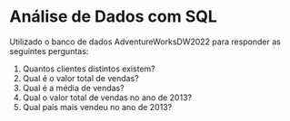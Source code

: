# Análise de Dados com SQL

Utilizado o banco de dados AdventureWorksDW2022 para responder as seguintes perguntas:

1.	Quantos clientes distintos existem?
2.	Qual é o valor total de vendas?
3.	Qual é a média de vendas?
4.	Qual o valor total de vendas no ano de 2013?
5.	Qual país mais vendeu no ano de 2013?

